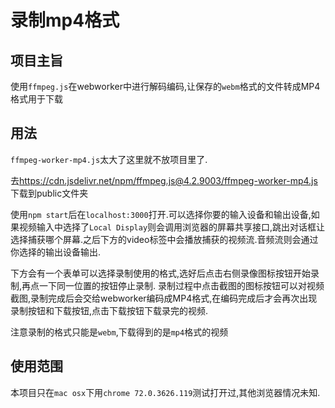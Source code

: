 # 录制mp4格式

## 项目主旨

使用`ffmpeg.js`在webworker中进行解码编码,让保存的`webm`格式的文件转成MP4
格式用于下载

## 用法

`ffmpeg-worker-mp4.js`太大了这里就不放项目里了.

去<https://cdn.jsdelivr.net/npm/ffmpeg.js@4.2.9003/ffmpeg-worker-mp4.js>下载到public文件夹

使用`npm start`后在`localhost:3000`打开.可以选择你要的输入设备和输出设备,如果视频输入中选择了`Local Display`则会调用浏览器的屏幕共享接口,跳出对话框让选择捕获哪个屏幕.之后下方的video标签中会播放捕获的视频流.音频流则会通过你选择的输出设备输出.

下方会有一个表单可以选择录制使用的格式,选好后点击右侧录像图标按钮开始录制,再点一下同一位置的按钮停止录制.
录制过程中点击截图的图标按钮可以对视频截图,录制完成后会交给webworker编码成MP4格式,在编码完成后才会再次出现录制按钮和下载按钮,点击下载按钮下载录完的视频.

注意录制的格式只能是`webm`,下载得到的是`mp4`格式的视频

## 使用范围

本项目只在`mac osx`下用`chrome 72.0.3626.119`测试打开过,其他浏览器情况未知.
